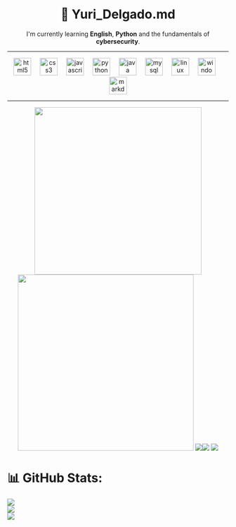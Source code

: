 <h1 align="center"> 👋 Yuri_Delgado.md </h1>

<p align="center">
I'm currently learning <b>English</b>, <b>Python</b> and the fundamentals of <b>cybersecurity</b>.
</p>

---
<div align="center">
  <img src="https://cdn.jsdelivr.net/gh/devicons/devicon/icons/html5/html5-original.svg" height="40" alt="html5 logo"  />
  <img width="12" />
  <img src="https://cdn.jsdelivr.net/gh/devicons/devicon/icons/css3/css3-original.svg" height="40" alt="css3 logo"  />
  <img width="12" />
  <img src="https://cdn.jsdelivr.net/gh/devicons/devicon/icons/javascript/javascript-original.svg" height="40" alt="javascript logo"  />
  <img width="12" />
  <img src="https://cdn.jsdelivr.net/gh/devicons/devicon/icons/python/python-original.svg" height="40" alt="python logo"  />
  <img width="12" />
  <img src="https://cdn.jsdelivr.net/gh/devicons/devicon/icons/java/java-original.svg" height="40" alt="java logo"  />
  <img width="12" />
  <img src="https://cdn.jsdelivr.net/gh/devicons/devicon/icons/mysql/mysql-original.svg" height="40" alt="mysql logo"  />
  <img width="12" />
  <img src="https://cdn.jsdelivr.net/gh/devicons/devicon/icons/linux/linux-original.svg" height="40" alt="linux logo"  />
  <img width="12" />
  <img src="https://cdn.jsdelivr.net/gh/devicons/devicon/icons/windows8/windows8-original.svg" height="40" alt="windows8 logo"  />
  <img width="12" />
  <img src="https://cdn.jsdelivr.net/gh/devicons/devicon/icons/markdown/markdown-original.svg" height="40" alt="markdown logo"  />
</div>

---

<p align="center">
  <img src="https://github-readme-stats.vercel.app/api?username=vaneldoga&show_icons=true&theme=dark&hide_border=true" width="380">
  <img src="https://github-readme-streak-stats.herokuapp.com?user=vaneldoga&theme=dark&hide_border=true" width="400">
  <img src="https://github-readme-stats.vercel.app/api/top-langs/?username=vaneldoga&theme=dark&hide_border=true&include_all_commits=false&count_private=false&layout=compact>
</p>


---

[![](https://visitcount.itsvg.in/api?id=vaneldoga&icon=0&color=0)](https://visitcount.itsvg.in)
<a href="https://visitcount.itsvg.in/api?id=vaneldoga&icon=0&color=0">
<img src="[https://visitcount.itsvg.in](https://cdn-icons-png.flaticon.com/512/5526/5526442.png)">
</a>



# 📊 GitHub Stats:
![](https://github-readme-stats.vercel.app/api?username=vaneldoga&theme=dark&hide_border=true&include_all_commits=false&count_private=false)<br/>
![](https://github-readme-streak-stats.herokuapp.com/?user=vaneldoga&theme=dark&hide_border=true)<br/>
![](https://github-readme-stats.vercel.app/api/top-langs/?username=vaneldoga&theme=dark&hide_border=true&include_all_commits=false&count_private=false&layout=compact)

